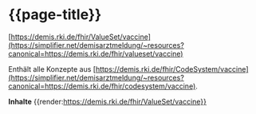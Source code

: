 # {{page-title}} 
[https://demis.rki.de/fhir/ValueSet/vaccine](https://simplifier.net/demisarztmeldung/~resources?canonical=https://demis.rki.de/fhir/valueset/vaccine) 

Enthält alle Konzepte aus [https://demis.rki.de/fhir/CodeSystem/vaccine](https://simplifier.net/demisarztmeldung/~resources?canonical=https://demis.rki.de/fhir/codesystem/vaccine).

**Inhalte**
{{render:https://demis.rki.de/fhir/ValueSet/vaccine}}